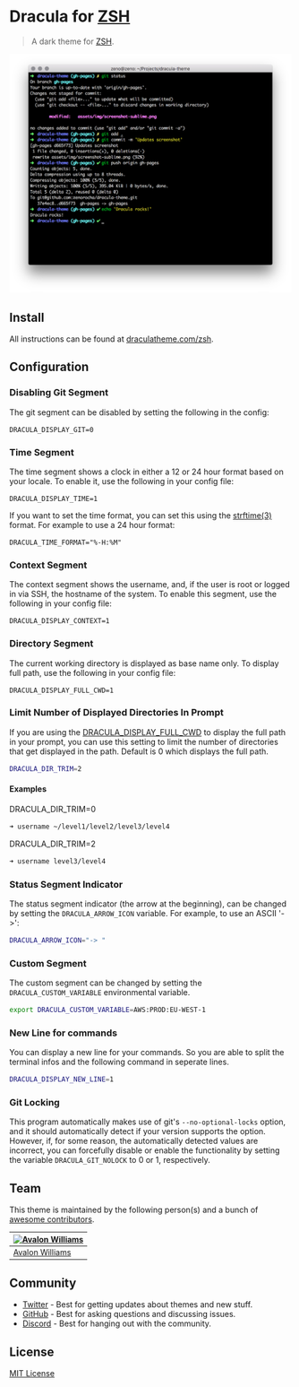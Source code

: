 # Dracula for [ZSH](http://zsh.org)

> A dark theme for [ZSH](http://zsh.org).

![Screenshot](./screenshot.png)

## Install

All instructions can be found at [draculatheme.com/zsh](https://draculatheme.com/zsh).

## Configuration

### Disabling Git Segment

The git segment can be disabled by setting the following in the config:

```
DRACULA_DISPLAY_GIT=0
```

### Time Segment

The time segment shows a clock in either a 12 or 24 hour format
based on your locale. To enable it, use the following in your config file:

```
DRACULA_DISPLAY_TIME=1
```

If you want to set the time format, you can set this using the
[strftime(3)](https://manpage.me/?q=strftime) format. For example to use a 24
hour format:

```
DRACULA_TIME_FORMAT="%-H:%M"
```

### Context Segment

The context segment shows the username, and, if the user is root or logged in via
SSH, the hostname of the system. To enable this segment, use the following in your config file:

```
DRACULA_DISPLAY_CONTEXT=1
```

### Directory Segment

The current working directory is displayed as base name only.  To display full
path, use the following in your config file:

```
DRACULA_DISPLAY_FULL_CWD=1
```

### Limit Number of Displayed Directories In Prompt

If you are using the [DRACULA_DISPLAY_FULL_CWD](#directory-segment) to display the full path in your prompt, you can use
this setting to limit the number of directories that get displayed in the path. Default is 0 which displays the full path.

```sh
DRACULA_DIR_TRIM=2
```

#### Examples

DRACULA_DIR_TRIM=0

```sh
➜ username ~/level1/level2/level3/level4
```

DRACULA_DIR_TRIM=2

```sh
➜ username level3/level4
```

### Status Segment Indicator

The status segment indicator (the arrow at the beginning), can be changed by setting the `DRACULA_ARROW_ICON` variable. For example, to use an ASCII '->':

```sh
DRACULA_ARROW_ICON="-> "

```

### Custom Segment

The custom segment can be changed by setting the `DRACULA_CUSTOM_VARIABLE` environmental variable.

```sh
export DRACULA_CUSTOM_VARIABLE=AWS:PROD:EU-WEST-1
```

### New Line for commands

You can display a new line for your commands. So you are able to split the terminal infos and the following command in seperate lines.

```sh
DRACULA_DISPLAY_NEW_LINE=1
```

### Git Locking

This program automatically makes use of git's `--no-optional-locks` option,
and it should automatically detect if your version supports the option. However,
if, for some reason, the automatically detected values are incorrect, you can
forcefully disable or enable the functionality by setting the variable
`DRACULA_GIT_NOLOCK` to 0 or 1, respectively.

## Team

This theme is maintained by the following person(s) and a bunch of [awesome contributors](https://github.com/dracula/zsh/graphs/contributors).

| [![Avalon Williams](https://avatars0.githubusercontent.com/u/30708886?s=70)](https://github.com/avalonwilliams) |
| --------------------------------------------------------------------------------------------------------------- |
| [Avalon Williams](https://github.com/avalonwilliams)                                                            |

## Community

- [Twitter](https://twitter.com/draculatheme) - Best for getting updates about themes and new stuff.
- [GitHub](https://github.com/dracula/dracula-theme/discussions) - Best for asking questions and discussing issues.
- [Discord](https://draculatheme.com/discord-invite) - Best for hanging out with the community.

## License

[MIT License](./LICENSE)
